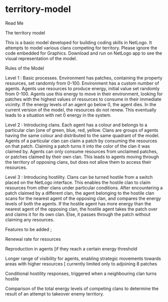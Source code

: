 # territory-model
Read Me 

The territory model 

This is a basic model developed for building coding skills in NetLogo.
It attempts to model various clans competing for territory. 
Please ignore the code embedded for Graphics. 
Download and run on NetLogo app to see the visual representation of the model.

Rules of the Model 

Level 1 : Basic processes.
Environment has patches, containing the property resources, set randomly from 0-100.
Environment has a custom number of agents.
Agents use resources to produce energy, initial value set randomly from 0-100. 
Agents use this energy to move in their environment, looking for patches with the highest values of resources to consume in their immediate vicinity. 
If the energy levels of an agent go below 0, the agent dies. 
In the current version of the model, the resources do not renew. This eventually leads to a situation with net 0 energy in the system. 

Level 2 : Introducing clans.
Each agent has a colour and belongs to a particular clan [one of green, blue, red, yellow.
Clans are groups of agents having the same colour and distributed to the same quadrant of the model. 
Agents of a particular clan can claim a patch by consuming the resources on that patch. Claiming a patch turns it into the color of the clan it was claimed by.
Agents can only consume resources from unclaimed patches, or patches claimed by their own clan. This leads to agents moving through the territory of opposing clans, but does not allow them to access their resources. 

Level 3 : Introducing hostility.
Clans can be turned hostile from a switch placed on the NetLogo interface. This enables the hostile clan to claim resources from other clans under particular conditions. After encountering a patch claimed by a different clan, the agent belonging to the hostile clan scans for the nearest agent of the opposing clan, and compares the energy levels of both the agents. If the hostile agent has more energy than the nearest agent of the opposing clan, the hostile agent takes the patch over and claims it for its own clan. Else, it passes through the patch without claiming any resources.

Features to be added ; 

Renewal rate for resources 

Reproduction in agents [if they reach a certain energy threshold 

Longer range of visibility for agents, enabling strategic movements towards areas with higher resources [ currently limited only to adjoining 8 patches 

Conditional hostility responses, triggered when a neighbouring clan turns hostile 

Comparison of the total energy levels of competing clans to determine the result of an attempt to takeover enemy territory.
